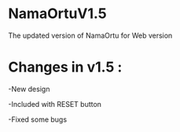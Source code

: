 # NamaOrtuV1.5

The updated version of NamaOrtu for Web version

# Changes in v1.5 :

-New design

-Included with RESET button

-Fixed some bugs
